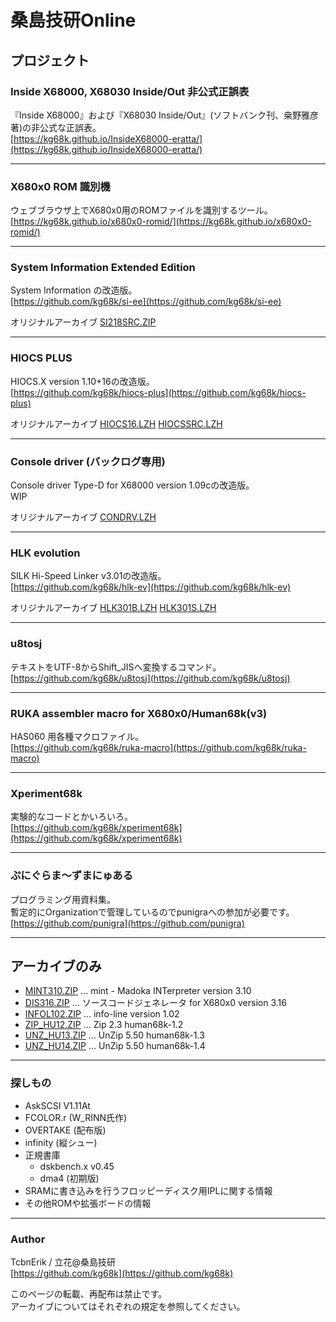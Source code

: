 # 桑島技研Online

## プロジェクト

### Inside X68000, X68030 Inside/Out 非公式正誤表
『Inside X68000』および『X68030 Inside/Out』(ソフトバンク刊、桒野雅彦著)の非公式な正誤表。  
[https://kg68k.github.io/InsideX68000-eratta/](https://kg68k.github.io/InsideX68000-eratta/)

---
### X680x0 ROM 識別機
ウェブブラウザ上でX680x0用のROMファイルを識別するツール。  
[https://kg68k.github.io/x680x0-romid/](https://kg68k.github.io/x680x0-romid/)

---
### System Information Extended Edition
System Information の改造版。  
[https://github.com/kg68k/si-ee](https://github.com/kg68k/si-ee)

オリジナルアーカイブ
[SI218SRC.ZIP](kg68k/orig/SI218SRC.ZIP)

---
### HIOCS PLUS
HIOCS.X version 1.10+16の改造版。  
[https://github.com/kg68k/hiocs-plus](https://github.com/kg68k/hiocs-plus)

オリジナルアーカイブ
[HIOCS16.LZH](kg68k/orig/HIOCS16.LZH)
[HIOCSSRC.LZH](kg68k/orig/HIOCSSRC.LZH)

---
### Console driver (バックログ専用)
Console driver Type-D for X68000 version 1.09cの改造版。  
WIP

オリジナルアーカイブ
[CONDRV.LZH](kg68k/orig/CONDRV.LZH)

---
### HLK evolution
SILK Hi-Speed Linker v3.01の改造版。  
[https://github.com/kg68k/hlk-ev](https://github.com/kg68k/hlk-ev)

オリジナルアーカイブ
[HLK301B.LZH](kg68k/orig/HLK301B.LZH)
[HLK301S.LZH](kg68k/orig/HLK301S.LZH)

---
### u8tosj
テキストをUTF-8からShift_JISへ変換するコマンド。  
[https://github.com/kg68k/u8tosj](https://github.com/kg68k/u8tosj)

---
### RUKA assembler macro for X680x0/Human68k(v3)
HAS060 用各種マクロファイル。  
[https://github.com/kg68k/ruka-macro](https://github.com/kg68k/ruka-macro)

---
### Xperiment68k
実験的なコードとかいろいろ。  
[https://github.com/kg68k/xperiment68k](https://github.com/kg68k/xperiment68k)

---
### ぷにぐらま～ずまにゅある
プログラミング用資料集。  
暫定的にOrganizationで管理しているのでpunigraへの参加が必要です。  
[https://github.com/punigra](https://github.com/punigra)

---

## アーカイブのみ
- [MINT310.ZIP](kg68k/arc/MINT310.ZIP) ... mint - Madoka INTerpreter version 3.10
- [DIS316.ZIP](kg68k/arc/DIS316.ZIP) ... ソースコードジェネレータ for X680x0 version 3.16
- [INFOL102.ZIP](kg68k/arc/INFOL102.ZIP) ... info-line version 1.02
- [ZIP_HU12.ZIP](kg68k/arc/ZIP_HU12.ZIP) ... Zip 2.3 human68k-1.2
- [UNZ_HU13.ZIP](kg68k/arc/UNZ_HU13.ZIP) ... UnZip 5.50 human68k-1.3
- [UNZ_HU14.ZIP](kg68k/arc/UNZ_HU14.ZIP) ... UnZip 5.50 human68k-1.4

---

### 探しもの

- AskSCSI V1.11At
- FCOLOR.r (W_RINN氏作)
- OVERTAKE (配布版)
- infinity (縦シュー)
- 正規書庫
  - dskbench.x v0.45
  - dma4 (初期版)
- SRAMに書き込みを行うフロッピーディスク用IPLに関する情報
- その他ROMや拡張ボードの情報

---

### Author
TcbnErik / 立花@桑島技研  
[https://github.com/kg68k](https://github.com/kg68k)

このページの転載、再配布は禁止です。  
アーカイブについてはそれぞれの規定を参照してください。  
